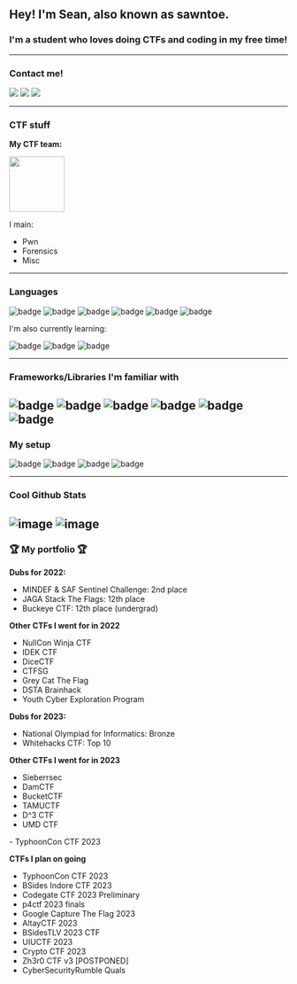 ## Hey! I'm Sean, also known as sawntoe.

### I'm a student who loves doing CTFs and coding in my free time!

---
### Contact me!
[<img src="https://img.shields.io/badge/Discord-5865F2?style=for-the-badge&logo=discord&logoColor=white"/>](https://discordapp.com/users/924962383514984498/)
[<img src="https://img.shields.io/badge/matrix-000000?style=for-the-badge&logo=Matrix&logoColor=white" />](https://matrix.org)
[<img src="https://img.shields.io/badge/GnuPG_Public_Key-333?style=for-the-badge&logo=GNU Privacy Guard&logoColor=0093DD">](http://keyserver.ubuntu.com/pks/lookup?op=get&search=0x3dd5813ee5ac4125)

---
### CTF stuff
**My CTF team:**

[<img src="https://ctftime.org/static/images/ct/logo.svg" width="100px"/>](https://ctftime.org/team/20850)

I main:
- Pwn
- Forensics
- Misc

---
### Languages
![badge](https://img.shields.io/badge/C-00599C?style=for-the-badge&logo=c&logoColor=white)
![badge](https://img.shields.io/badge/C%23-239120?style=for-the-badge&logo=c-sharp&logoColor=white)
![badge](https://img.shields.io/badge/C%2B%2B-00599C?style=for-the-badge&logo=c%2B%2B&logoColor=white)
![badge](https://img.shields.io/badge/Python-FFD43B?style=for-the-badge&logo=python&logoColor=blue)
![badge](https://img.shields.io/badge/JavaScript-323330?style=for-the-badge&logo=javascript&logoColor=F7DF1E)
![badge](https://img.shields.io/badge/GNU%20Bash-4EAA25?style=for-the-badge&logo=GNU%20Bash&logoColor=white)

I'm also currently learning:

![badge](https://img.shields.io/badge/Rust-black?style=for-the-badge&logo=rust&logoColor=#E57324)
![badge](https://img.shields.io/badge/Go-00ADD8?style=for-the-badge&logo=go&logoColor=white)
![badge](https://img.shields.io/badge/Haskell-5D4F85?style=for-the-badge&logo=haskell&logoColor=white)

---
### Frameworks/Libraries I'm familiar with
![badge](https://img.shields.io/badge/Docker-2CA5E0?style=for-the-badge&logo=docker&logoColor=white)
![badge](https://img.shields.io/badge/Markdown-000000?style=for-the-badge&logo=markdown&logoColor=white)
![badge](https://img.shields.io/badge/Jupyter-F37626.svg?&style=for-the-badge&logo=Jupyter&logoColor=white)
![badge](https://img.shields.io/badge/Flask-000000?style=for-the-badge&logo=flask&logoColor=white)
![badge](https://img.shields.io/badge/GIT-E44C30?style=for-the-badge&logo=git&logoColor=white)
![badge](https://img.shields.io/badge/Selenium-43B02A?style=for-the-badge&logo=Selenium&logoColor=white)
---
### My setup

![badge](https://img.shields.io/badge/Arch_Linux-1793D1?style=for-the-badge&logo=arch-linux&logoColor=white)
![badge](https://img.shields.io/badge/NeoVim-%2357A143.svg?&style=for-the-badge&logo=neovim&logoColor=white)
![badge](https://img.shields.io/badge/Firefox_Browser-FF7139?style=for-the-badge&logo=Firefox-Browser&logoColor=white)
![badge](https://img.shields.io/badge/alacritty-F46D01?style=for-the-badge&logo=alacritty&logoColor=white)

---

### Cool Github Stats

![image](https://github-readme-stats-git-masterrstaa-rickstaa.vercel.app/api?username=TeoSean&theme=tokyonight)
![image](https://github-readme-streak-stats.herokuapp.com/?user=TeoSean&theme=tokyonight)
---

### 🏆 My portfolio 🏆

**Dubs for 2022:**
- MINDEF & SAF Sentinel Challenge: 2nd place
- JAGA Stack The Flags: 12th place
- Buckeye CTF: 12th place (undergrad)

**Other CTFs I went for in 2022**
- NullCon Winja CTF
- IDEK CTF
- DiceCTF
- CTFSG
- Grey Cat The Flag
- DSTA Brainhack
- Youth Cyber Exploration Program

**Dubs for 2023:**
- National Olympiad for Informatics: Bronze
- Whitehacks CTF: Top 10

**Other CTFs I went for in 2023**
- Sieberrsec
- DamCTF
- BucketCTF
- TAMUCTF
- D^3 CTF
- UMD CTF
<portfolio-completed>
- TyphoonCon CTF 2023
</portfolio-completed>

**CTFs I plan on going**
<portfolio-incomplete>
- TyphoonCon CTF 2023
- BSides Indore CTF 2023
- Codegate CTF 2023 Preliminary
- p4ctf 2023 finals
- Google Capture The Flag 2023
- AltayCTF 2023
- BSidesTLV 2023 CTF
- UIUCTF 2023
- Crypto CTF 2023
- Zh3r0 CTF v3 [POSTPONED]
- CyberSecurityRumble Quals
</portfolio-incomplete>


